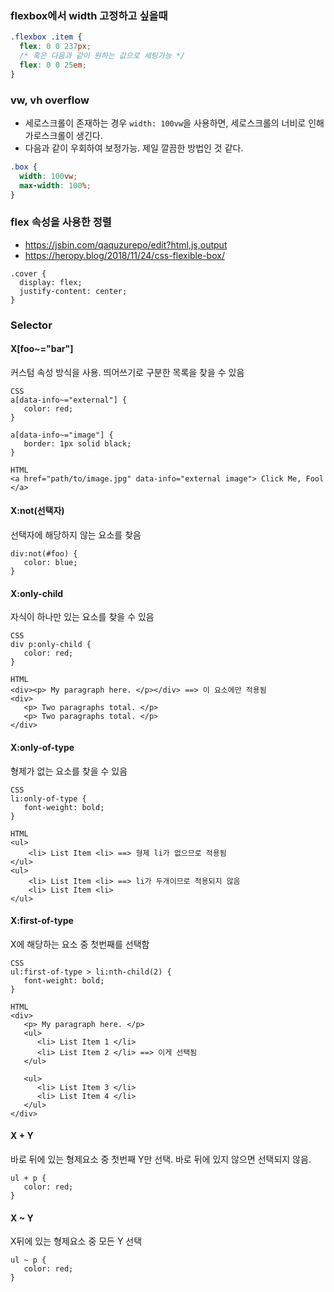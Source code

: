 ### flexbox에서 width 고정하고 싶을때
```css
.flexbox .item {
  flex: 0 0 237px;
  /* 혹은 다음과 같이 원하는 값으로 세팅가능 */
  flex: 0 0 25em;
}
```

### vw, vh overflow
- 세로스크롤이 존재하는 경우 `width: 100vw`을 사용하면, 세로스크롤의 너비로 인해 가로스크롤이 생긴다. 
- 다음과 같이 우회하여 보정가능. 제일 깔끔한 방법인 것 같다.
```css
.box {
  width: 100vw;
  max-width: 100%;
}
```

### flex 속성을 사용한 정렬
- https://jsbin.com/qaquzurepo/edit?html,js,output
- https://heropy.blog/2018/11/24/css-flexible-box/
```
.cover {
  display: flex;
  justify-content: center;
}
```
### Selector
#### X[foo~="bar"]
커스텀 속성 방식을 사용. 띄어쓰기로 구분한 목록을 찾을 수 있음

    CSS
    a[data-info~="external"] {
       color: red;
    }
     
    a[data-info~="image"] {
       border: 1px solid black;
    }
    
    HTML
    <a href="path/to/image.jpg" data-info="external image"> Click Me, Fool </a>
    
#### X:not(선택자)
선택자에 해당하지 않는 요소를 찾음

    div:not(#foo) {
       color: blue;
    }
    
#### X:only-child
자식이 하나만 있는 요소를 찾을 수 있음
    
    CSS
    div p:only-child {
       color: red;
    }
    
    HTML
    <div><p> My paragraph here. </p></div> ==> 이 요소에만 적용됨
    <div>
       <p> Two paragraphs total. </p>
       <p> Two paragraphs total. </p>
    </div>
    
#### X:only-of-type
형제가 없는 요소를 찾을 수 있음

    CSS
    li:only-of-type {
       font-weight: bold;
    }
    
    HTML
    <ul>
        <li> List Item <li> ==> 형제 li가 없으므로 적용됨
    </ul>
    <ul>
        <li> List Item <li> ==> li가 두개이므로 적용되지 않음
        <li> List Item <li>
    </ul>
    
#### X:first-of-type
X에 해당하는 요소 중 첫번째를 선택함

    CSS
    ul:first-of-type > li:nth-child(2) {
       font-weight: bold;
    }
    
    HTML
    <div>
       <p> My paragraph here. </p>
       <ul>
          <li> List Item 1 </li>
          <li> List Item 2 </li> ==> 이게 선택됨
       </ul>
     
       <ul>
          <li> List Item 3 </li>
          <li> List Item 4 </li>
       </ul>   
    </div>
    
#### X + Y
바로 뒤에 있는 형제요소 중 첫번째 Y만 선택. 바로 뒤에 있지 않으면 선택되지 않음.

    ul + p {
       color: red;
    }

#### X ~ Y
X뒤에 있는 형제요소 중 모든 Y 선택

    ul ~ p {
       color: red;
    }
